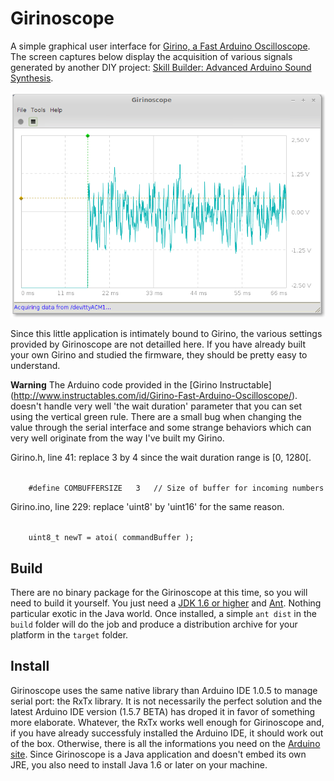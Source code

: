 Girinoscope
===========

A simple graphical user interface for
[Girino, a Fast Arduino Oscilloscope](http://www.instructables.com/id/Girino-Fast-Arduino-Oscilloscope/).
The screen captures below display the acquisition of various signals generated by another DIY project:
[Skill Builder: Advanced Arduino Sound Synthesis](http://makezine.com/projects/make-35/advanced-arduino-sound-synthesis/).

![Screen capture of a ramp signal acquisition](doc/screenshot.png "Acquiring ramp signal")

Since this little application is intimately bound to Girino,
the various settings provided by Girinoscope are not detailled here.
If you have already built your own Girino and studied the firmware,
they should be pretty easy to understand.

**Warning**
The Arduino code provided in the [Girino Instructable]
(http://www.instructables.com/id/Girino-Fast-Arduino-Oscilloscope/).
doesn't handle very well 'the wait duration' parameter that you can set using the vertical green rule.
There are a small bug when changing the value through the serial interface
and some strange behaviors which can very well originate from the way I've built my Girino.

Girino.h, line 41: replace 3 by 4 since the wait duration range is [0, 1280[.

<code>
    #define COMBUFFERSIZE   3   // Size of buffer for incoming numbers
</code>

Girino.ino, line 229: replace 'uint8' by 'uint16' for the same reason.

<code>
    uint8_t newT = atoi( commandBuffer );
</code>

Build
-----

There are no binary package for the Girinoscope at this time, so you will need to build it yourself.
You just need a [JDK 1.6 or higher](http://www.oracle.com/technetwork/java/javase/downloads/index.html)
and [Ant](http://ant.apache.org/bindownload.cgi).
Nothing particular exotic in the Java world.
Once installed, a simple `ant dist` in the `build` folder will do the job
and produce a distribution archive for your platform in the `target` folder.

Install
-------

Girinoscope uses the same native library than Arduino IDE 1.0.5 to manage serial port: the RxTx library.
It is not necessarily the perfect solution
and the latest Arduino IDE version (1.5.7 BETA) has droped it in favor of something more elaborate.
Whatever, the RxTx works well enough for Girinoscope and, if you have already successfuly installed the Arduino IDE,
it should work out of the box.
Otherwise, there is all the informations you need on the [Arduino site](http://arduino.cc/en/Guide/HomePage).
Since Girinoscope is a Java application and doesn't embed its own JRE,
you also need to install Java 1.6 or later on your machine.
